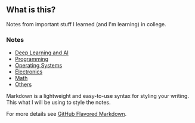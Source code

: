 ## What is this?

Notes from important stuff I learned (and I'm learning) in college.

### Notes

  - [Deep Learning and AI](http://jbtis.github.io/notes/ai/)
  - [Programming](http://jbtis.github.io/notes/programming/programming_toc.md)
  - [Operating Systems](http://jbtis.github.io/notes/os/)
  - [Electronics](http://jbtis.github.io/notes/electroniccs/)
  - [Math](http://jbtis.github.io/notes/math/)
  - [Others](http://jbtis.github.io/notes/others/)

Markdown is a lightweight and easy-to-use syntax for styling your writing. This what I will be using to style the notes.

For more details see [GitHub Flavored Markdown](https://guides.github.com/features/mastering-markdown/).

